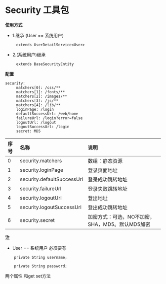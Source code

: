 Security 工具包
=========================

**使用方式**

- 1.继承 (User == 系统用户)
```
     extends UserDetailService<User>
```

- 2.(系统用户)继承 
```
     extends BaseSecurityEntity
```

**配置**
```
security:
     matchers[0]: /css/**
     matchers[1]: /fonts/**
     matchers[2]: /images/**
     matchers[3]: /js/**
     matchers[4]: /lib/**
     loginPage: /login
     defaultSuccessUrl: /web/home
     failureUrl: /login?error=false
     logoutUrl: /logout
     logoutSuccessUrl: /login
     secret: MD5
```

|序号   |名称                      |说明  |
|:----- |:-----                    |:---- |
|0      |security.matchers         |数组：静态资源|
|1      |security.loginPage        |登录页面地址|
|2      |security.defaultSuccessUrl|登录成功跳转地址|
|3      |security.failureUrl       |登录失败跳转地址|
|4      |security.logoutUrl        |登出地址|
|5      |security.logoutSuccessUrl |登出成功跳转地址|
|6      |security.secret           |加密方式：可选，NO不加密，SHA，MD5。默认MD5加密|

**注**

- User == 系统用户 必须要有 

```
    private String username;

    private String password;
```

两个属性  和get set方法
